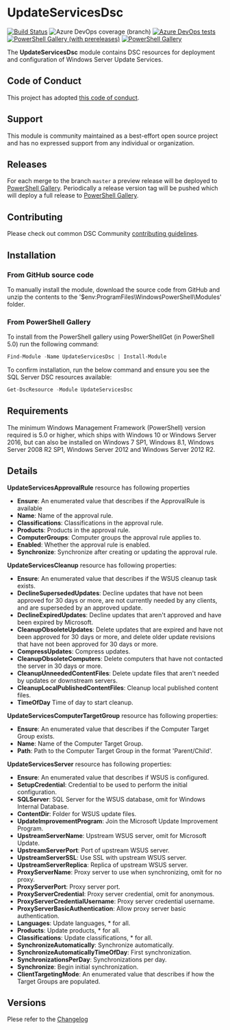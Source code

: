 # UpdateServicesDsc

[![Build Status](https://dev.azure.com/dsccommunity/UpdateServicesDsc/_apis/build/status/dsccommunity.UpdateServicesDsc?branchName=master)](https://dev.azure.com/dsccommunity/UpdateServicesDsc/_build/latest?definitionId=21&branchName=master)
![Azure DevOps coverage (branch)](https://img.shields.io/azure-devops/coverage/dsccommunity/UpdateServicesDsc/21/master)
[![Azure DevOps tests](https://img.shields.io/azure-devops/tests/dsccommunity/UpdateServicesDsc/21/master)](https://dsccommunity.visualstudio.com/UpdateServicesDsc/_test/analytics?definitionId=21&contextType=build)
[![PowerShell Gallery (with prereleases)](https://img.shields.io/powershellgallery/vpre/UpdateServicesDsc?label=UpdateServicesDsc%20Preview)](https://www.powershellgallery.com/packages/UpdateServicesDsc/)
[![PowerShell Gallery](https://img.shields.io/powershellgallery/v/UpdateServicesDsc?label=UpdateServicesDsc)](https://www.powershellgallery.com/packages/UpdateServicesDsc/)

The **UpdateServicesDsc** module contains DSC resources
for deployment and configuration of Windows Server Update Services.

## Code of Conduct

This project has adopted [this code of conduct](CODE_OF_CONDUCT.md).

## Support

This module is community maintained as a best-effort open source project
and has no expressed support from any individual or organization.

## Releases

For each merge to the branch `master` a preview release will be
deployed to [PowerShell Gallery](https://www.powershellgallery.com/).
Periodically a release version tag will be pushed which will deploy a
full release to [PowerShell Gallery](https://www.powershellgallery.com/).

## Contributing

Please check out common DSC Community [contributing guidelines](https://dsccommunity.org/guidelines/contributing).

## Installation

### From GitHub source code

To manually install the module, download the source code from GitHub and unzip
the contents to the '$env:ProgramFiles\WindowsPowerShell\Modules' folder.

### From PowerShell Gallery

To install from the PowerShell gallery using PowerShellGet (in PowerShell 5.0)
run the following command:

```powershell
Find-Module -Name UpdateServicesDsc | Install-Module
```

To confirm installation, run the below command and ensure you see the SQL Server
DSC resources available:

```powershell
Get-DscResource -Module UpdateServicesDsc
```

## Requirements

The minimum Windows Management Framework (PowerShell) version required is 5.0
or higher, which ships with Windows 10 or Windows Server 2016,
but can also be installed on Windows 7 SP1, Windows 8.1,
Windows Server 2008 R2 SP1, Windows Server 2012 and Windows Server 2012 R2.

## Details

**UpdateServicesApprovalRule** resource has following properties

* **Ensure**: An enumerated value that describes if the ApprovalRule is available
* **Name**: Name of the approval rule.
* **Classifications**: Classifications in the approval rule.
* **Products**: Products in the approval rule.
* **ComputerGroups**: Computer groups the approval rule applies to.
* **Enabled**: Whether the approval rule is enabled.
* **Synchronize**: Synchronize after creating or updating the approval rule.

**UpdateServicesCleanup** resource has following properties:

* **Ensure**: An enumerated value that describes if the WSUS cleanup task exists.
* **DeclineSupersededUpdates**: Decline updates that have not been approved for
 30 days or more, are not currently needed by any clients, and are superseded by an approved update.
* **DeclineExpiredUpdates**: Decline updates that aren't approved and have been expired by Microsoft.
* **CleanupObsoleteUpdates**: Delete updates that are expired and have not been
 approved for 30 days or more, and delete older update revisions that have not
 been approved for 30 days or more.
* **CompressUpdates**: Compress updates.
* **CleanupObsoleteComputers**: Delete computers that have not contacted the server in 30 days or more.
* **CleanupUnneededContentFiles**: Delete update files that aren't needed by updates or downstream servers.
* **CleanupLocalPublishedContentFiles**: Cleanup local published content files.
* **TimeOfDay** Time of day to start cleanup.

**UpdateServicesComputerTargetGroup** resource has following properties:

* **Ensure**: An enumerated value that describes if the Computer Target Group exists.
* **Name**: Name of the Computer Target Group.
* **Path**: Path to the Computer Target Group in the format 'Parent/Child'.

**UpdateServicesServer** resource has following properties:

* **Ensure**: An enumerated value that describes if WSUS is configured.
* **SetupCredential**: Credential to be used to perform the initial configuration.
* **SQLServer**: SQL Server for the WSUS database, omit for Windows Internal Database.
* **ContentDir**: Folder for WSUS update files.
* **UpdateImprovementProgram**: Join the Microsoft Update Improvement Program.
* **UpstreamServerName**: Upstream WSUS server, omit for Microsoft Update.
* **UpstreamServerPort**: Port of upstream WSUS server.
* **UpstreamServerSSL**: Use SSL with upstream WSUS server.
* **UpstreamServerReplica**: Replica of upstream WSUS server.
* **ProxyServerName**: Proxy server to use when synchronizing, omit for no proxy.
* **ProxyServerPort**: Proxy server port.
* **ProxyServerCredential**: Proxy server credential, omit for anonymous.
* **ProxyServerCredentialUsername**: Proxy server credential username.
* **ProxyServerBasicAuthentication**: Allow proxy server basic authentication.
* **Languages**: Update languages, * for all.
* **Products**: Update products, * for all.
* **Classifications**: Update classifications, * for all.
* **SynchronizeAutomatically**: Synchronize automatically.
* **SynchronizeAutomaticallyTimeOfDay**: First synchronization.
* **SynchronizationsPerDay**: Synchronizations per day.
* **Synchronize**: Begin initial synchronization.
* **ClientTargetingMode**: An enumerated value that describes if how the Target Groups are populated.

## Versions

Plese refer to the [Changelog](CHANGELOG.md)
